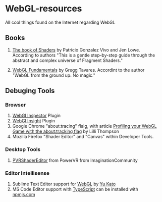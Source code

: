 # WebGL-resources
All cool things found on the Internet regarding WebGL

## Books
1. [The book of Shaders](https://thebookofshaders.com/) by Patricio Gonzalez Vivo and Jen Lowe. According to authors "This is a gentle step-by-step guide through the abstract and complex universe of Fragment Shaders."

2. [WebGL Fundamentals](https://webglfundamentals.org) by Gregg Tavares. Accordint to the author "WebGL from the ground up. No magic."


## Debuging Tools
### Browser 
1. [WebGl Inspector](https://chrome.google.com/webstore/detail/webgl-inspector/ogkcjmbhnfmlnielkjhedpcjomeaghda) Plugin
2. [WebGl Insight](https://chrome.google.com/webstore/detail/webgl-insight/djdcbmfacaaocoomokenoalbomllhnko) Plugin
3. Google Chrome "about:tracing" flalg, with article [Profiling your WebGL Game with the about:tracking flag](https://www.html5rocks.com/en/tutorials/games/abouttracing/) by Lilli Thompson
4. Mozilla Firefox "Shader Editor" and "Canvas" within Developer Tools.

### Desktop Tools
1. [PVRShaderEditor](https://community.imgtec.com/developers/powervr/tools/pvrshadereditor/) from PowerVR from ImaginationCommunity


### Editor Intellisense
1. Sublime Text Editor support for [WebGL](https://github.com/katsew/WebGLCompletions) by [Yu Kato](http://katsew.github.io/)
2. MS Code Editor support with [TypeScript](https://github.com/DefinitelyTyped/DefinitelyTyped/tree/master/types/webgl-ext) can be installed with [npmjs.com](https://www.npmjs.com/package/@types/webgl-ext)
